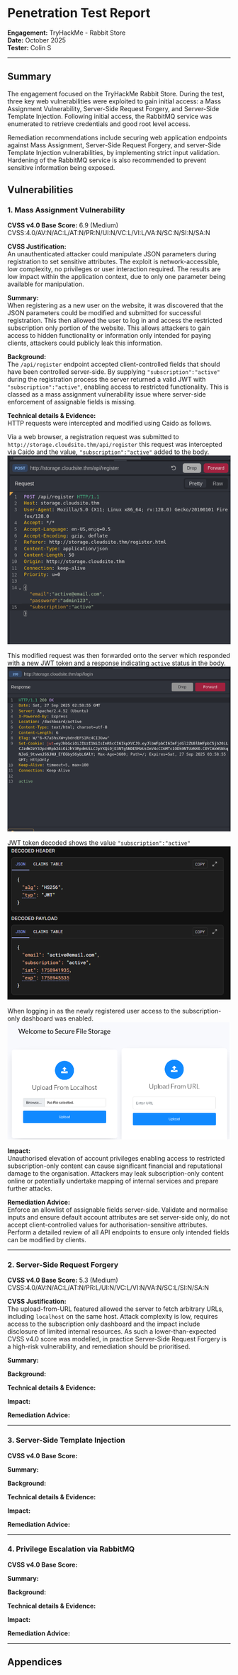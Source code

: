 # Penetration Test Report    
**Engagement:** TryHackMe - Rabbit Store   
**Date:** October 2025  
**Tester:** Colin S      

---

## Summary 
The engagement focused on the TryHackMe Rabbit Store. During the test, three key web vulnerabilities were exploited to gain initial access: a Mass Assignment Vulnerability, Server-Side Request Forgery, and Server-Side Template Injection. Following initial access, the RabbitMQ service was enumerated to retrieve credentials and good root level access.  

Remediation recommendations include securing web application endpoints against Mass Assignment, Server-Side Request Forgery, and server-Side Template Injection vulnerabilities, by implementing strict input validation. Hardening of the RabbitMQ service is also recommended to prevent sensitive information being exposed.
 
## Vulnerabilities  

### 1. Mass Assignment Vulnerability  
**CVSS v4.0 Base Score:** 6.9 (Medium)
CVSS:4.0/AV:N/AC:L/AT:N/PR:N/UI:N/VC:L/VI:L/VA:N/SC:N/SI:N/SA:N  

**CVSS Justification:**  
An unauthenticated attacker could manipulate JSON parameters during registration to set sensitive attributes. The exploit is network-accessible, low complexity, no privileges or user interaction required. The results are low impact within the application context, due to only one parameter being available for manipulation.  

**Summary:**   
When registering as a new user on the website, it was discovered that the JSON parameters could be modified and submitted for successful registration. This then allowed the user to log in and access the restricted subscription only portion of the website. This allows attackers to gain access to hidden functionality or information only intended for paying clients, attackers could publicly leak this information.   

**Background:**   
The `/api/register` endpoint accepted client-controlled fields that should have been controlled server-side. By supplying `"subscription":"active"` during the registration process the server returned a valid JWT with `"subscription":"active"`, enabling access to restricted functionality. This is classed as a mass assignment vulnerability issue where server-side enforcement of assignable fields is missing.  


**Technical details & Evidence:**   
HTTP requests were intercepted and modified using Caido as follows.    

Via a web browser, a registration request was submitted to `http://storage.cloudsite.thm/api/register` this request was intercepted via Caido and the value, `"subscription":"active"` added to the body. 
![MAV - active register request.png](https://github.com/Schenkee/TryHackMe-Guides/blob/main/Rabbit_Store/Images/MAV%20-%20active%20register%20request.png)  
 
This modified request was then forwarded onto the server which responded with a new JWT token and a response indicating `active` status in the body.  
![MAV - active register response.png](https://github.com/Schenkee/TryHackMe-Guides/blob/main/Rabbit_Store/Images/MAV%20-%20active%20register%20response.png)  

JWT token decoded shows the value `"subscription":"active"`  
![MAV - JWT.IO - active.png](https://github.com/Schenkee/TryHackMe-Guides/blob/main/Rabbit_Store/Images/MAV%20-%20JWT.IO%20-%20active.png)  

When logging in as the newly registered user access to the subscription-only dashboard was enabled.  
![MAV - active dashboard.png](https://github.com/Schenkee/TryHackMe-Guides/blob/main/Rabbit_Store/Images/MAV%20-%20active%20dashboard.png)

**Impact:**   
Unauthorised elevation of account privileges enabling access to restricted subscription-only content can cause significant financial and reputational damage to the organisation. Attackers may leak subscription-only content online or potentially undertake mapping of internal services and prepare further attacks. 

**Remediation Advice:**   
Enforce an allowlist of assignable fields server-side. Validate and normalise inputs and ensure default account attributes are set server-side only, do not accept client-controlled values for authorisation-sensitive attributes. Perform a detailed review of all API endpoints to ensure only intended fields can be modified by clients.   

---

### 2. Server-Side Request Forgery  
**CVSS v4.0 Base Score:** 5.3 (Medium)  
CVSS:4.0/AV:N/AC:L/AT:N/PR:L/UI:N/VC:L/VI:N/VA:N/SC:L/SI:N/SA:N  

**CVSS Justification:**  
The upload-from-URL featured allowed the server to fetch arbitrary URLs, including `localhost` on the same host. Attack complexity is low, requires access to the subscription only dashboard and the impact include disclosure of limited internal resources. As such a lower-than-expected CVSS v4.0 score was modelled, in practice Server-Side Request Forgery is a high-risk vulnerability, and remediation should be prioritised.  

**Summary:**

**Background:** 

**Technical details & Evidence:** 

**Impact:** 

**Remediation Advice:** 

---

### 3. Server-Side Template Injection  
**CVSS v4.0 Base Score:** 


**Summary:** 

**Background:** 

**Technical details & Evidence:** 

**Impact:** 

**Remediation Advice:** 

---

### 4. Privilege Escalation via RabbitMQ  
**CVSS v4.0 Base Score:** 


**Summary:** 

**Background:** 

**Technical details & Evidence:** 

**Impact:** 

**Remediation Advice:** 

---
## Appendices  
